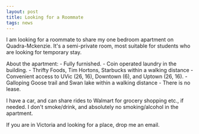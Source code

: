 ```yaml
---
layout: post
title: Looking for a Roommate
tags: news
---
```


I am looking for a roommate to share my one bedroom apartment on Quadra-Mckenzie. It's a semi-private room, most suitable for students who are looking for temporary stay.

About the apartment:
\- Fully furnished.
\- Coin operated laundry in the building.
\- Thrifty Foods, Tim Hortons, Starbucks within a walking distance
\- Convenient access to UVic (26, 16), Downtown (6), and Uptown (26, 16).
\- Galloping Goose trail and Swan lake within a walking distance
\- There is no lease.

I have a car, and can share rides to Walmart for grocery shopping etc., if needed. I don't smoke/drink, and absolutely no smoking/alcohol in the apartment.

If you are in Victoria and looking for a place, drop me an email. 